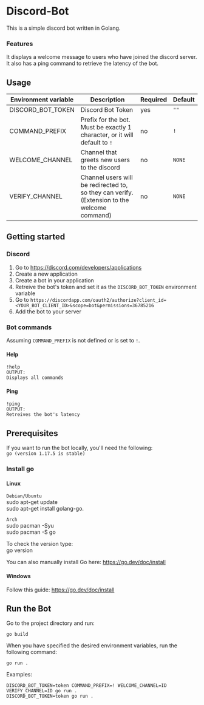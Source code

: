 # Discord-Bot

This is a simple discord bot written in Golang.

### Features

It displays a welcome message to users who have joined the discord server. \
It also has a ping command to retrieve the latency of the bot.

## Usage

| Environment variable | Description                                                                                 | Required | Default |
| --- |---------------------------------------------------------------------------------------------| --- |---------|
| DISCORD_BOT_TOKEN | Discord Bot Token                                                                           | yes | `""`    |
| COMMAND_PREFIX | Prefix for the bot. Must be exactly 1 character, or it will default to `!`                  | no | `!`     |
| WELCOME_CHANNEL | Channel that greets new users to the discord                                                | no | `NONE`  |
| VERIFY_CHANNEL | Channel users will be redirected to, so they can verify. (Extension to the welcome command) | no | `NONE`  |


## Getting started

### Discord

1. Go to https://discord.com/developers/applications
2. Create a new application
3. Create a bot in your application
4. Retreive the bot's token and set it as the `DISCORD_BOT_TOKEN` environment variable
5. Go to `https://discordapp.com/oauth2/authorize?client_id=<YOUR_BOT_CLIENT_ID>&scope=bot&permissions=36785216`
6. Add the bot to your server

### Bot commands

Assuming `COMMAND_PREFIX` is not defined or is set to `!`.

#### Help

```
!help
OUTPUT:
Displays all commands
```

#### Ping

```
!ping
OUTPUT:
Retreives the bot's latency
```

## Prerequisites

If you want to run the bot locally, you'll need the following: \
`go (version 1.17.5 is stable)`

### Install go

#### Linux
`Debian/Ubuntu` \
sudo apt-get update \
sudo apt-get install golang-go. 

`Arch` \
sudo pacman -Syu \
sudo pacman -S go

To check the version type: \
go version

You can also manually install Go here: https://go.dev/doc/install

#### Windows

Follow this guide: https://go.dev/doc/install

## Run the Bot

Go to the project directory and run:

```
go build
```

When you have specified the desired environment variables, run the following command:

```
go run .
```

Examples:
```
DISCORD_BOT_TOKEN=token COMMAND_PREFIX=! WELCOME_CHANNEL=ID VERIFY_CHANNEL=ID go run .
DISCORD_BOT_TOKEN=token go run .
```